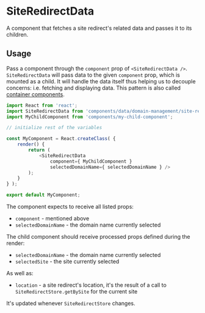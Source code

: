SiteRedirectData
================

A component that fetches a site redirect's related data and passes it to its children.

## Usage

Pass a component through the `component` prop of `<SiteRedirectData />`. `SiteRedirectData` will pass data to the given `component` prop, which is mounted as a child.
It will handle the data itself thus helping us to decouple concerns: i.e. fetching and displaying data. This pattern is also called [container components](https://medium.com/@learnreact/container-components-c0e67432e005).

```js
import React from 'react';
import SiteRedirectData from 'components/data/domain-management/site-redirect';
import MyChildComponent from 'components/my-child-component';

// initialize rest of the variables

const MyComponent = React.createClass( {
	render() {
		return (
			<SiteRedirectData
				component={ MyChildComponent }
				selectedDomainName={ selectedDomainName } />
		);
	}
} );

export default MyComponent;
```

The component expects to receive all listed props:

* `component` - mentioned above
* `selectedDomainName` - the domain name currently selected 

The child component should receive processed props defined during the render:

* `selectedDomainName` - the domain name currently selected 
* `selectedSite` - the site currently selected  

As well as:

* `location` - a site redirect's location, it's the result of a call to `SiteRedirectStore.getBySite` for the current site  

It's updated whenever `SiteRedirectStore` changes.
